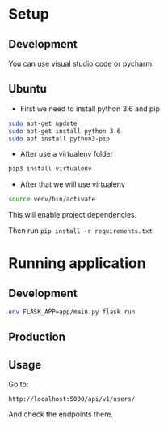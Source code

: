 # Setup

## Development

You can use visual studio code or pycharm.

## Ubuntu

- First we need to install python 3.6 and pip

``` bash
sudo apt-get update
sudo apt-get install python 3.6
sudo apt install python3-pip
```

- After use a virtualenv folder
``` bash
pip3 install virtualenv
```

- After that we will use virtualenv 
``` bash
source venv/bin/activate
```

This will enable project dependencies.

Then run `pip install -r requirements.txt`

# Running application

## Development

``` bash
env FLASK_APP=app/main.py flask run
```

## Production

## Usage

Go to:
```
http://localhost:5000/api/v1/users/
```

And check the endpoints there.